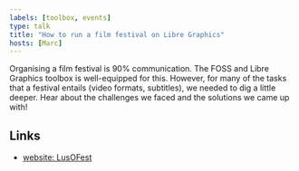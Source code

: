 ```yaml
---
labels: [toolbox, events]
type: talk
title: "How to run a film festival on Libre Graphics"
hosts: [Marc]
---
```


Organising a film festival is 90% communication. The FOSS and Libre Graphics
toolbox is well-equipped for this. However, for many of the tasks that a
festival entails (video formats, subtitles), we needed to dig a little deeper.
Hear about the challenges we faced and the solutions we came up with!

## Links

* [website: LusOFest](https://www.lusofest.de)

